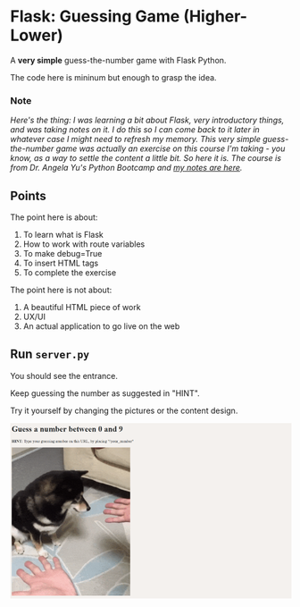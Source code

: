 # Flask: Guessing Game (Higher-Lower)


A **very simple** guess-the-number game with Flask Python.

The code here is mininum but enough to grasp the idea.


### Note
*Here's the thing: I was learning a bit about Flask, very introductory things, and was taking notes on it. I do this 
so I can come back to it later in whatever case I might need to refresh my memory. This very simple guess-the-number 
game was actually an exercise on this course I'm taking - you know, as a way to settle the content a little bit. So 
here it is. The course is from Dr. Angela Yu's Python Bootcamp and [my notes are here](https://github.com/barbaracalderon/notes-on-python/blob/main/05_FLASK.md).*

## Points

The point here is about:

1. To learn what is Flask
2. How to work with route variables
3. To make debug=True
4. To insert HTML tags
5. To complete the exercise

The point here is not about:

1. A beautiful HTML piece of work
2. UX/UI
3. An actual application to go live on the web

## Run `server.py`

You should see the entrance. 

Keep guessing the number as suggested in "HINT".

Try it yourself by changing the pictures or the content design.

![guess-the-number with Flask](img.png)